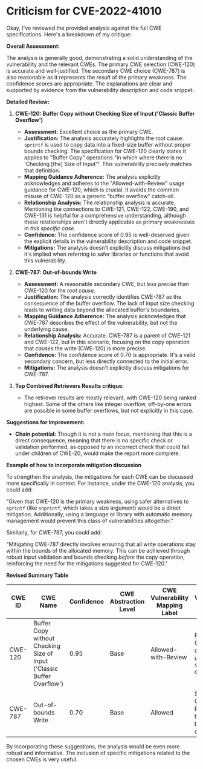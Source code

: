 # Criticism for CVE-2022-41010

Okay, I've reviewed the provided analysis against the full CWE specifications. Here's a breakdown of my critique:

**Overall Assessment:**

The analysis is generally good, demonstrating a solid understanding of the vulnerability and the relevant CWEs. The primary CWE selection (CWE-120) is accurate and well-justified. The secondary CWE choice (CWE-787) is also reasonable as it represents the *result* of the primary weakness.  The confidence scores are appropriate. The explanations are clear and supported by evidence from the vulnerability description and code snippet.

**Detailed Review:**

1.  **CWE-120: Buffer Copy without Checking Size of Input ('Classic Buffer Overflow')**

    *   **Assessment:** Excellent choice as the primary CWE.
    *   **Justification:** The analysis accurately highlights the root cause: `sprintf` is used to copy data into a fixed-size buffer without proper bounds checking.  The specification for CWE-120 clearly states it applies to "Buffer Copy" operations "in which where there is no 'Checking [the] Size of Input'". This vulnerability precisely matches that definition.
    *   **Mapping Guidance Adherence:** The analysis explicitly acknowledges and adheres to the "Allowed-with-Review" usage guidance for CWE-120, which is crucial. It avoids the common misuse of CWE-120 as a generic "buffer overflow" catch-all.
    *   **Relationship Analysis:** The relationship analysis is accurate.  Mentioning the connections to CWE-121, CWE-122, CWE-190, and CWE-131 is helpful for a comprehensive understanding, although these relationships aren't directly applicable as primary weaknesses in *this specific case*.
    *   **Confidence:** The confidence score of 0.95 is well-deserved given the explicit details in the vulnerability description and code snippet.
    *   **Mitigations:** The analysis doesn't explicitly discuss mitigations but it's implied when referring to safer libraries or functions that avoid this vulnerability.

2.  **CWE-787: Out-of-bounds Write**

    *   **Assessment:** A reasonable secondary CWE, but *less precise* than CWE-120 for the *root cause*.
    *   **Justification:**  The analysis correctly identifies CWE-787 as the consequence of the buffer overflow.  The lack of input size checking leads to writing data beyond the allocated buffer's boundaries.
    *   **Mapping Guidance Adherence:** The analysis acknowledges that CWE-787 describes the effect of the vulnerability, but not the underlying cause.
    *   **Relationship Analysis:** Accurate. CWE-787 is a parent of CWE-121 and CWE-122, but in this scenario, focusing on the copy operation that *causes* the write (CWE-120) is more precise.
    *   **Confidence:** The confidence score of 0.70 is appropriate. It's a valid secondary concern, but less directly connected to the initial error.
    *   **Mitigations:** The analysis doesn't explicitly discuss mitigations for CWE-787.

3.  **Top Combined Retrievers Results critique:**

    * The retriever results are mostly relevant, with CWE-120 being ranked highest. Some of the others like integer overflow, off-by-one errors are possible in some buffer overflows, but not explicitly in this case.

**Suggestions for Improvement:**

*   **Chain potential:** Though it is not a main focus, mentioning that this is a direct consequence, meaning that there is no specific check or validation performed, as opposed to an incorrect check that could fall under children of CWE-20, would make the report more complete.

**Example of how to incorporate mitigation discussion**

To strengthen the analysis, the mitigations for each CWE can be discussed more specifically in context. For instance, under the CWE-120 analysis, you could add:

"Given that CWE-120 is the primary weakness, using safer alternatives to `sprintf` (like `snprintf`, which takes a size argument) would be a direct mitigation. Additionally, using a language or library with automatic memory management would prevent this class of vulnerabilities altogether."

Similarly, for CWE-787, you could add:

"Mitigating CWE-787 directly involves ensuring that all write operations stay within the bounds of the allocated memory. This can be achieved through robust input validation and bounds checking *before* the copy operation, reinforcing the need for the mitigations suggested for CWE-120."

**Revised Summary Table**

| CWE ID | CWE Name | Confidence | CWE Abstraction Level | CWE Vulnerability Mapping Label | CWE-Vulnerability Mapping Notes |
|---|---|---|---|---|---|
| CWE-120 | Buffer Copy without Checking Size of Input ('Classic Buffer Overflow') | 0.95 | Base | Allowed-with-Review | Primary CWE. Root cause is the unbounded `sprintf` copy. |
| CWE-787 | Out-of-bounds Write | 0.70 | Base | Allowed | Secondary Candidate. Represents the *effect* of the buffer overflow. |

By incorporating these suggestions, the analysis would be even more robust and informative. The inclusion of specific mitigations related to the chosen CWEs is very useful.